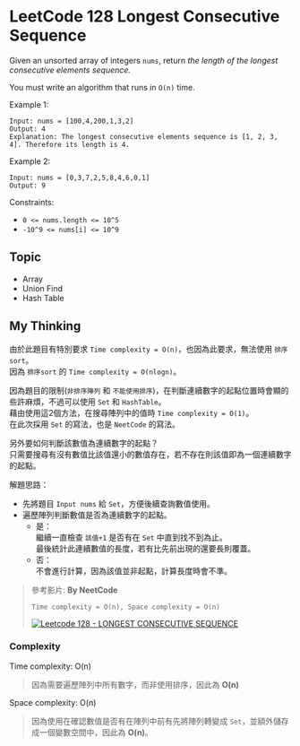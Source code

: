 # LeetCode 128 Longest Consecutive Sequence
Given an unsorted array of integers `nums`, return *the length of the longest consecutive elements sequence.*

You must write an algorithm that runs in `O(n)` time.

Example 1:
```
Input: nums = [100,4,200,1,3,2]
Output: 4
Explanation: The longest consecutive elements sequence is [1, 2, 3, 4]. Therefore its length is 4.
```

Example 2:
```
Input: nums = [0,3,7,2,5,8,4,6,0,1]
Output: 9
```

Constraints:

- `0 <= nums.length <= 10^5`
- `-10^9 <= nums[i] <= 10^9`

## Topic
- Array
- Union Find
- Hash Table

## My Thinking
由於此題目有特別要求 `Time complexity = O(n)`，也因為此要求，無法使用 `排序sort`。<br>因為 `排序sort` 的 `Time complexity = O(nlogn)`。

因為題目的限制(`非排序陣列` 和 `不能使用排序`)，在判斷連續數字的起點位置時會顯的些許麻煩，不過可以使用 `Set` 和 `HashTable`。<br>藉由使用這2個方法，在搜尋陣列中的值時 `Time complexity = O(1)`。<br>在此次採用 `Set` 的寫法，也是 `NeetCode` 的寫法。

另外要如何判斷該數值為連續數字的起點？<br>只需要搜尋有沒有數值比該值還小的數值存在，若不存在則該值即為一個連續數字的起點。

解題思路：
- 先將題目 `Input nums` 給 `Set`，方便後續查詢數值使用。
- 遍歷陣列判斷數值是否為連續數字的起點。
  - 是：<br>繼續一直檢查 `該值+1` 是否有在 `Set` 中直到找不到為止。<br>最後統計此連續數值的長度，若有比先前出現的還要長則覆蓋。
  - 否：<br>不會進行計算，因為該值並非起點，計算長度時會不準。

> 參考影片: **By NeetCode**
>
> `Time complexity = O(n), Space complexity = O(n)`
> 
> [![Leetcode 128 - LONGEST CONSECUTIVE SEQUENCE](https://img.youtube.com/vi/P6RZZMu_maU/hqdefault.jpg)](https://www.youtube.com/watch?v=P6RZZMu_maU)


### Complexity
Time complexity: O(n)
> 因為需要遍歷陣列中所有數字，而非使用排序，因此為 **O(n)**

Space complexity: O(n)
> 因為使用在確認數值是否有在陣列中前有先將陣列轉變成 `Set`，並額外儲存成一個變數空間中，因此為 **O(n)**。